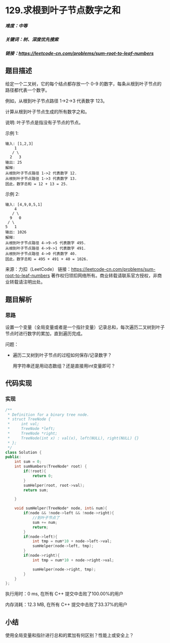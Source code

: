 # 129.求根到叶子节点数字之和

##### 难度：中等

##### 关键词：树、深度优先搜索

##### 链接：https://leetcode-cn.com/problems/sum-root-to-leaf-numbers

## 题目描述

给定一个二叉树，它的每个结点都存放一个 0-9 的数字，每条从根到叶子节点的路径都代表一个数字。

例如，从根到叶子节点路径 1->2->3 代表数字 123。

计算从根到叶子节点生成的所有数字之和。

说明: 叶子节点是指没有子节点的节点。

示例 1:

```
输入: [1,2,3]
    1
   / \
  2   3
输出: 25
解释:
从根到叶子节点路径 1->2 代表数字 12.
从根到叶子节点路径 1->3 代表数字 13.
因此，数字总和 = 12 + 13 = 25.
```

示例 2:

```
输入: [4,9,0,5,1]
    4
   / \
  9   0
 / \
5   1
输出: 1026
解释:
从根到叶子节点路径 4->9->5 代表数字 495.
从根到叶子节点路径 4->9->1 代表数字 491.
从根到叶子节点路径 4->0 代表数字 40.
因此，数字总和 = 495 + 491 + 40 = 1026.
```

来源：力扣（LeetCode）
链接：https://leetcode-cn.com/problems/sum-root-to-leaf-numbers
著作权归领扣网络所有。商业转载请联系官方授权，非商业转载请注明出处。

## 题目解析

### 思路

设置一个变量（全局变量或者是一个指针变量）记录总和，每次遍历二叉树到叶子节点时进行数字的累加，直到遍历完成。

问题：

- 遍历二叉树到叶子节点的过程如何保存/记录数字？

  用字符串还是用动态数组？还是直接用int变量即可？

  

## 代码实现

### 实现

```c++
/**
 * Definition for a binary tree node.
 * struct TreeNode {
 *     int val;
 *     TreeNode *left;
 *     TreeNode *right;
 *     TreeNode(int x) : val(x), left(NULL), right(NULL) {}
 * };
 */
class Solution {
public:
    int sum = 0;
    int sumNumbers(TreeNode* root) {
        if(!root){
            return 0;
        }
        sumHelper(root, root->val);
        return sum;

    }

    void sumHelper(TreeNode* node, int& num){
        if(node && !node->left && !node->right){
            //到叶子节点了
            sum += num;
            return;
        }
        if(node->left){
            int tmp = num*10 + node->left->val;
            sumHelper(node->left, tmp);
        }
        if(node->right){
            int tmp = num*10 + node->right->val;

            sumHelper(node->right, tmp);
        }
    }
};
```

执行用时：0 ms, 在所有 C++ 提交中击败了100.00%的用户

内存消耗：12.3 MB, 在所有 C++ 提交中击败了33.37%的用户

## 小结

使用全局变量和指针进行总和的累加有何区别？性能上或安全上？


